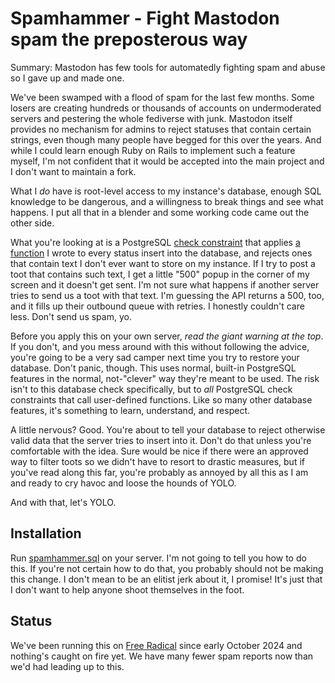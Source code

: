 # Spamhammer - Fight Mastodon spam the preposterous way

Summary: Mastodon has few tools for automatedly fighting spam and abuse so I gave up and made one.

We've been swamped with a flood of spam for the last few months. Some losers are creating hundreds or thousands of accounts on undermoderated servers and pestering the whole fediverse with junk. Mastodon itself provides no mechanism for admins to reject statuses that contain certain strings, even though many people have begged for this over the years. And while I could learn enough Ruby on Rails to implement such a feature myself, I'm not confident that it would be accepted into the main project and I don't want to maintain a fork.

What I _do_ have is root-level access to my instance's database, enough SQL knowledge to be dangerous, and a willingness to break things and see what happens. I put all that in a blender and some working code came out the other side.

What you're looking at is a PostgreSQL [check constraint](https://www.postgresql.org/docs/current/ddl-constraints.html#DDL-CONSTRAINTS-CHECK-CONSTRAINTS) that applies [a function](https://www.postgresql.org/docs/current/plpgsql-overview.html#PLPGSQL-ADVANTAGES) I wrote to every status insert into the database, and rejects ones that contain text I don't ever want to store on my instance. If I try to post a toot that contains such text, I get a little "500" popup in the corner of my screen and it doesn't get sent. I'm not sure what happens if another server tries to send us a toot with that text. I'm guessing the API returns a 500, too, and it fills up their outbound queue with retries. I honestly couldn't care less. Don't send us spam, yo.

Before you apply this on your own server, _read the giant warning at the top_. If you don't, and you mess around with this without following the advice, you're going to be a very sad camper next time you try to restore your database. Don't panic, though. This uses normal, built-in PostgreSQL features in the normal, not-"clever" way they're meant to be used. The risk isn't to this database check specifically, but to _all_ PostgreSQL check constraints that call user-defined functions. Like so many other database features, it's something to learn, understand, and respect.

A little nervous? Good. You're about to tell your database to reject otherwise valid data that the server tries to insert into it. Don't do that unless you're comfortable with the idea. Sure would be nice if there were an approved way to filter toots so we didn't have to resort to drastic measures, but if you've read along this far, you're probably as annoyed by all this as I am and ready to cry havoc and loose the hounds of YOLO.

And with that, let's YOLO.

## Installation

Run [spamhammer.sql](spamhammer.sql) on your server. I'm not going to tell you how to do this. If you're not certain how to do that, you probably should not be making this change. I don't mean to be an elitist jerk about it, I promise! It's just that I don't want to help anyone shoot themselves in the foot.

## Status

We've been running this on [Free Radical](https://freeradical.zone/) since early October 2024 and nothing's caught on fire yet. We have many fewer spam reports now than we'd had leading up to this.